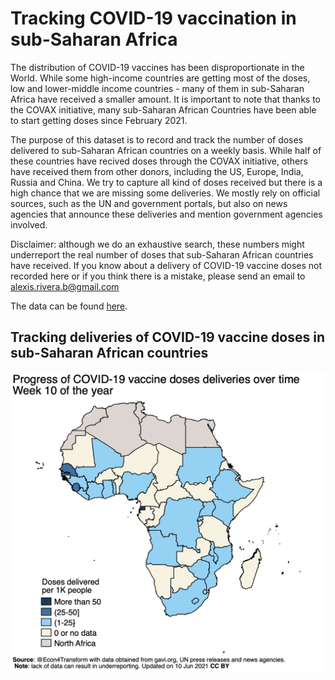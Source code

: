 # Tracking COVID-19 vaccination in sub-Saharan Africa

The distribution of COVID-19 vaccines has been disproportionate in the World.  While some high-income countries are getting most of the doses, low and lower-middle income countries - many of them in sub-Saharan Africa have received a smaller amount.  It is important to note that thanks to the COVAX initiative, many sub-Saharan African Countries have been able to start getting doses since February 2021.  

The purpose of this dataset is to record and track the number of doses delivered to sub-Saharan African countries on a weekly basis.  While half of these countries have recived doses through the COVAX initiative, others have received them from other donors, including the US, Europe, India, Russia and China.  We try to capture all kind of doses received but there is a high chance that we are missing some deliveries.  We mostly rely on official sources, such as the UN and government portals, but also on news agencies that announce these deliveries and mention government agencies involved.

Disclaimer: although we do an exhaustive search, these numbers might underreport the real number of doses that sub-Saharan African countries have received.  If you know about a delivery of COVID-19 vaccine doses not recorded here or if you think there is a mistake, please send an email to alexis.rivera.b@gmail.com

The data can be found [here](https://github.com/alexis-ribal/covid19_vaccination_africa/blob/main/data/vaccination%20in%20Africa%20-%20MASTER%20PANEL.csv).

## Tracking deliveries of COVID-19 vaccine doses in sub-Saharan African countries

![Map of vaccines delivered to sub-Saharan African countries](https://github.com/alexis-ribal/covid19_vaccination_africa/blob/main/maps/map_vaccination_progress.gif)

